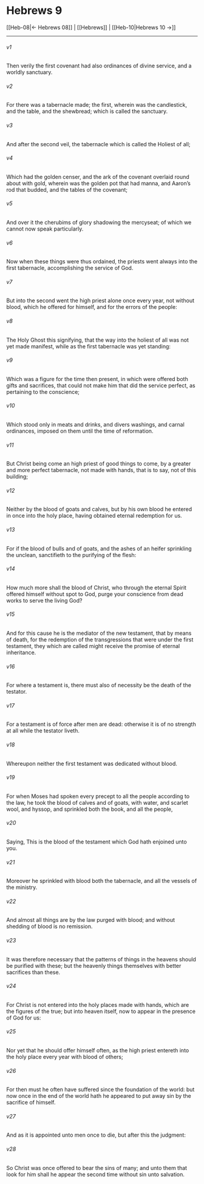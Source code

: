 # Hebrews 9

[[Heb-08|← Hebrews 08]] | [[Hebrews]] | [[Heb-10|Hebrews 10 →]]
***

###### v1
Then verily the first covenant had also ordinances of divine service, and a worldly sanctuary.
###### v2
For there was a tabernacle made; the first, wherein was the candlestick, and the table, and the shewbread; which is called the sanctuary.
###### v3
And after the second veil, the tabernacle which is called the Holiest of all;
###### v4
Which had the golden censer, and the ark of the covenant overlaid round about with gold, wherein was the golden pot that had manna, and Aaron’s rod that budded, and the tables of the covenant;
###### v5
And over it the cherubims of glory shadowing the mercyseat; of which we cannot now speak particularly.
###### v6
Now when these things were thus ordained, the priests went always into the first tabernacle, accomplishing the service of God. 
###### v7
But into the second went the high priest alone once every year, not without blood, which he offered for himself, and for the errors of the people:
###### v8
The Holy Ghost this signifying, that the way into the holiest of all was not yet made manifest, while as the first tabernacle was yet standing:
###### v9
Which was a figure for the time then present, in which were offered both gifts and sacrifices, that could not make him that did the service perfect, as pertaining to the conscience;
###### v10
Which stood only in meats and drinks, and divers washings, and carnal ordinances, imposed on them until the time of reformation.
###### v11
But Christ being come an high priest of good things to come, by a greater and more perfect tabernacle, not made with hands, that is to say, not of this building;
###### v12
Neither by the blood of goats and calves, but by his own blood he entered in once into the holy place, having obtained eternal redemption for us. 
###### v13
For if the blood of bulls and of goats, and the ashes of an heifer sprinkling the unclean, sanctifieth to the purifying of the flesh:
###### v14
How much more shall the blood of Christ, who through the eternal Spirit offered himself without spot to God, purge your conscience from dead works to serve the living God?
###### v15
And for this cause he is the mediator of the new testament, that by means of death, for the redemption of the transgressions that were under the first testament, they which are called might receive the promise of eternal inheritance.
###### v16
For where a testament is, there must also of necessity be the death of the testator.
###### v17
For a testament is of force after men are dead: otherwise it is of no strength at all while the testator liveth.
###### v18
Whereupon neither the first testament was dedicated without blood.
###### v19
For when Moses had spoken every precept to all the people according to the law, he took the blood of calves and of goats, with water, and scarlet wool, and hyssop, and sprinkled both the book, and all the people,
###### v20
Saying, This is the blood of the testament which God hath enjoined unto you.
###### v21
Moreover he sprinkled with blood both the tabernacle, and all the vessels of the ministry.
###### v22
And almost all things are by the law purged with blood; and without shedding of blood is no remission.
###### v23
It was therefore necessary that the patterns of things in the heavens should be purified with these; but the heavenly things themselves with better sacrifices than these.
###### v24
For Christ is not entered into the holy places made with hands, which are the figures of the true; but into heaven itself, now to appear in the presence of God for us:
###### v25
Nor yet that he should offer himself often, as the high priest entereth into the holy place every year with blood of others;
###### v26
For then must he often have suffered since the foundation of the world: but now once in the end of the world hath he appeared to put away sin by the sacrifice of himself.
###### v27
And as it is appointed unto men once to die, but after this the judgment:
###### v28
So Christ was once offered to bear the sins of many; and unto them that look for him shall he appear the second time without sin unto salvation. 
